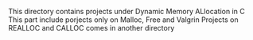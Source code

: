 This directory contains projects under Dynamic Memory ALlocation in C
This part include porjects only on Malloc, Free and Valgrin
Projects on REALLOC and CALLOC comes in another directory
